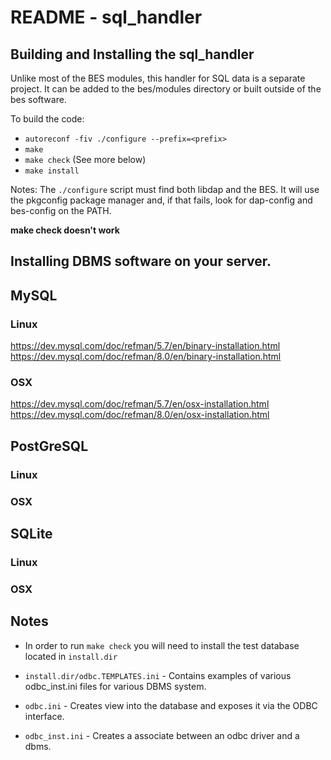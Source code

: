 

# README - sql_handler

## Building and Installing the sql_handler
Unlike most of the BES modules, this handler for SQL data is a separate project.
It can be added to the bes/modules directory or built outside of the bes software.

To build the code:

* `autoreconf -fiv
./configure --prefix=<prefix>`
* `make`
* `make check` (See more below)
* `make install`

Notes:
The `./configure` script must find both libdap and the BES. It will use the pkgconfig package 
manager and, if that fails, look for dap-config and bes-config on the PATH.

**make check doesn't work**

## Installing DBMS software on your server.



## MySQL

### Linux
https://dev.mysql.com/doc/refman/5.7/en/binary-installation.html
https://dev.mysql.com/doc/refman/8.0/en/binary-installation.html

### OSX
https://dev.mysql.com/doc/refman/5.7/en/osx-installation.html
https://dev.mysql.com/doc/refman/8.0/en/osx-installation.html

## PostGreSQL

### Linux

### OSX

## SQLite

### Linux

### OSX


## Notes
* In order to run `make check` you will need to install the test database located 
in `install.dir` 

* `install.dir/odbc.TEMPLATES.ini` - Contains examples of various odbc_inst.ini 
files for various DBMS system.

* `odbc.ini` - Creates view into the database and exposes it via the ODBC interface.
* `odbc_inst.ini` - Creates a associate between an odbc driver and a dbms.




